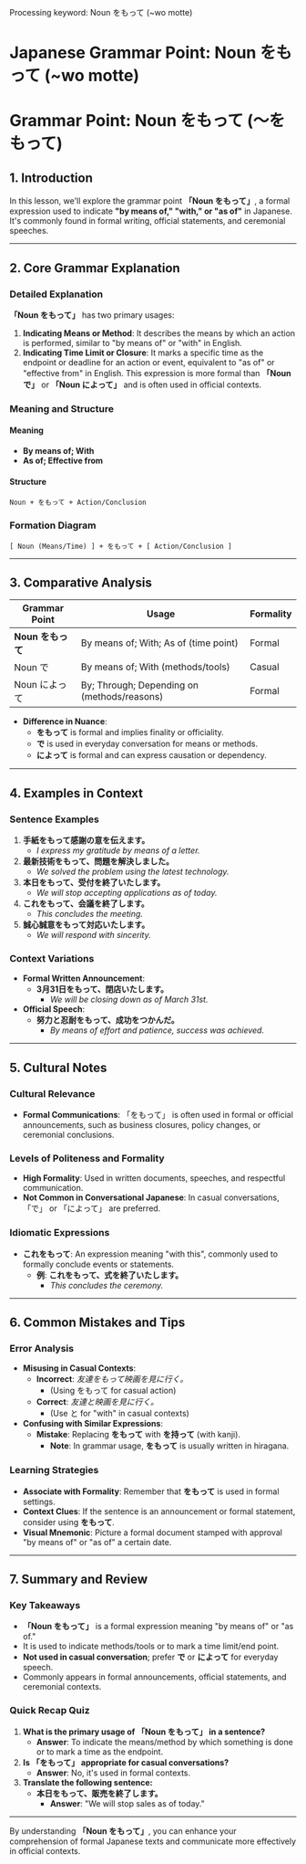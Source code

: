Processing keyword: Noun をもって (~wo motte)
# Japanese Grammar Point: Noun をもって (~wo motte)
# Grammar Point: Noun をもって (～をもって)
## 1. Introduction
In this lesson, we'll explore the grammar point **「Noun をもって」**, a formal expression used to indicate **"by means of," "with," or "as of"** in Japanese. It's commonly found in formal writing, official statements, and ceremonial speeches.

---
## 2. Core Grammar Explanation
### Detailed Explanation
**「Noun をもって」** has two primary usages:
1. **Indicating Means or Method**: It describes the means by which an action is performed, similar to "by means of" or "with" in English.
2. **Indicating Time Limit or Closure**: It marks a specific time as the endpoint or deadline for an action or event, equivalent to "as of" or "effective from" in English.
This expression is more formal than **「Noun で」** or **「Noun によって」** and is often used in official contexts.
### Meaning and Structure
#### Meaning
- **By means of; With**
- **As of; Effective from**
#### Structure
```
Noun + をもって + Action/Conclusion
```
### Formation Diagram
```
[ Noun (Means/Time) ] + をもって + [ Action/Conclusion ]
```
---
## 3. Comparative Analysis
| Grammar Point      | Usage                                          | Formality |
|--------------------|------------------------------------------------|-----------|
| **Noun をもって**  | By means of; With; As of (time point)          | Formal    |
| Noun で            | By means of; With (methods/tools)              | Casual    |
| Noun によって      | By; Through; Depending on (methods/reasons)    | Formal    |
- **Difference in Nuance**:
  - **をもって** is formal and implies finality or officiality.
  - **で** is used in everyday conversation for means or methods.
  - **によって** is formal and can express causation or dependency.
---
## 4. Examples in Context
### Sentence Examples
1. **手紙をもって感謝の意を伝えます。**
   - *I express my gratitude by means of a letter.*
2. **最新技術をもって、問題を解決しました。**
   - *We solved the problem using the latest technology.*
3. **本日をもって、受付を終了いたします。**
   - *We will stop accepting applications as of today.*
4. **これをもって、会議を終了します。**
   - *This concludes the meeting.*
5. **誠心誠意をもって対応いたします。**
   - *We will respond with sincerity.*
### Context Variations
- **Formal Written Announcement**:
  - **3月31日をもって、閉店いたします。**
    - *We will be closing down as of March 31st.*
- **Official Speech**:
  - **努力と忍耐をもって、成功をつかんだ。**
    - *By means of effort and patience, success was achieved.*
---
## 5. Cultural Notes
### Cultural Relevance
- **Formal Communications**: 「をもって」 is often used in formal or official announcements, such as business closures, policy changes, or ceremonial conclusions.
### Levels of Politeness and Formality
- **High Formality**: Used in written documents, speeches, and respectful communication.
- **Not Common in Conversational Japanese**: In casual conversations, 「で」 or 「によって」 are preferred.
### Idiomatic Expressions
- **これをもって**: An expression meaning "with this", commonly used to formally conclude events or statements.
  - **例**: **これをもって、式を終了いたします。**
    - *This concludes the ceremony.*
---
## 6. Common Mistakes and Tips
### Error Analysis
- **Misusing in Casual Contexts**:
  - **Incorrect**: *友達をもって映画を見に行く。*
    - (Using をもって for casual action)
  - **Correct**: *友達と映画を見に行く。*
    - (Use と for "with" in casual contexts)
- **Confusing with Similar Expressions**:
  - **Mistake**: Replacing **をもって** with **を持って** (with kanji).
    - **Note**: In grammar usage, **をもって** is usually written in hiragana.
### Learning Strategies
- **Associate with Formality**: Remember that **をもって** is used in formal settings.
- **Context Clues**: If the sentence is an announcement or formal statement, consider using **をもって**.
- **Visual Mnemonic**: Picture a formal document stamped with approval "by means of" or "as of" a certain date.
---
## 7. Summary and Review
### Key Takeaways
- **「Noun をもって」** is a formal expression meaning "by means of" or "as of."
- It is used to indicate methods/tools or to mark a time limit/end point.
- **Not used in casual conversation**; prefer **で** or **によって** for everyday speech.
- Commonly appears in formal announcements, official statements, and ceremonial contexts.
### Quick Recap Quiz
1. **What is the primary usage of 「Noun をもって」 in a sentence?**
   - **Answer**: To indicate the means/method by which something is done or to mark a time as the endpoint.
2. **Is 「をもって」 appropriate for casual conversations?**
   - **Answer**: No, it's used in formal contexts.
3. **Translate the following sentence:**
   - **本日をもって、販売を終了します。**
     - **Answer**: "We will stop sales as of today."
---
By understanding **「Noun をもって」**, you can enhance your comprehension of formal Japanese texts and communicate more effectively in official contexts.
